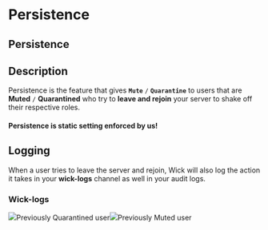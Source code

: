 # Persistence

## Persistence <a href="#persistence" id="persistence"></a>

## Description <a href="#description" id="description"></a>

Persistence is the feature that gives **`Mute`** `/` **`Quarantine`** to users that are **Muted** `/` **Quarantined** who try to **leave and rejoin** your server to shake off their respective roles.

#### Persistence is static setting enforced by us! <a href="#persistence-is-static-setting-enforced-by-us" id="persistence-is-static-setting-enforced-by-us"></a>

## Logging <a href="#logging" id="logging"></a>

When a user tries to leave the server and rejoin, Wick will also log the action it takes in your **wick-logs** channel as well in your audit logs.

### Wick-logs <a href="#wick-logs" id="wick-logs"></a>

![](https://user-images.githubusercontent.com/73056456/116147935-fcde9080-a6e8-11eb-84a9-2b62afde431c.png)Previously Quarantined user![](https://user-images.githubusercontent.com/73056456/116148012-11bb2400-a6e9-11eb-8f03-527f12b67b3b.png)Previously Muted user
